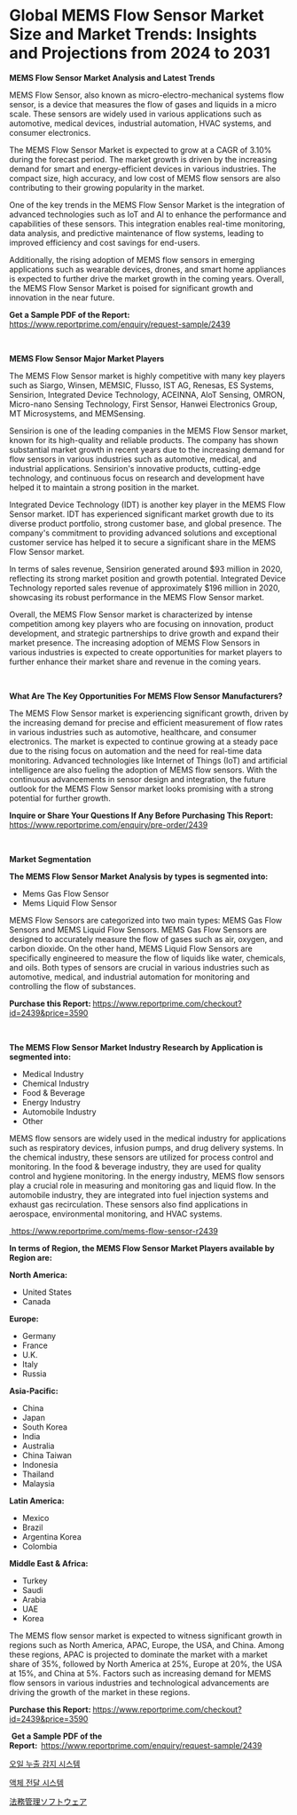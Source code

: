 <p><h1>Global MEMS Flow Sensor Market Size and Market Trends: Insights and Projections from 2024 to 2031</h1></p><p><strong>MEMS Flow Sensor Market Analysis and Latest Trends</strong></p>
<p><p>MEMS Flow Sensor, also known as micro-electro-mechanical systems flow sensor, is a device that measures the flow of gases and liquids in a micro scale. These sensors are widely used in various applications such as automotive, medical devices, industrial automation, HVAC systems, and consumer electronics.</p><p>The MEMS Flow Sensor Market is expected to grow at a CAGR of 3.10% during the forecast period. The market growth is driven by the increasing demand for smart and energy-efficient devices in various industries. The compact size, high accuracy, and low cost of MEMS flow sensors are also contributing to their growing popularity in the market.</p><p>One of the key trends in the MEMS Flow Sensor Market is the integration of advanced technologies such as IoT and AI to enhance the performance and capabilities of these sensors. This integration enables real-time monitoring, data analysis, and predictive maintenance of flow systems, leading to improved efficiency and cost savings for end-users.</p><p>Additionally, the rising adoption of MEMS flow sensors in emerging applications such as wearable devices, drones, and smart home appliances is expected to further drive the market growth in the coming years. Overall, the MEMS Flow Sensor Market is poised for significant growth and innovation in the near future.</p></p>
<p><strong>Get a Sample PDF of the Report:&nbsp;</strong> <a href="https://www.reportprime.com/enquiry/request-sample/2439">https://www.reportprime.com/enquiry/request-sample/2439</a></p>
<p>&nbsp;</p>
<p><strong>MEMS Flow Sensor Major Market Players</strong></p>
<p><p>The MEMS Flow Sensor market is highly competitive with many key players such as Siargo, Winsen, MEMSIC, Flusso, IST AG, Renesas, ES Systems, Sensirion, Integrated Device Technology, ACEINNA, AloT Sensing, OMRON, Micro-nano Sensing Technology, First Sensor, Hanwei Electronics Group, MT Microsystems, and MEMSensing.</p><p>Sensirion is one of the leading companies in the MEMS Flow Sensor market, known for its high-quality and reliable products. The company has shown substantial market growth in recent years due to the increasing demand for flow sensors in various industries such as automotive, medical, and industrial applications. Sensirion's innovative products, cutting-edge technology, and continuous focus on research and development have helped it to maintain a strong position in the market.</p><p>Integrated Device Technology (IDT) is another key player in the MEMS Flow Sensor market. IDT has experienced significant market growth due to its diverse product portfolio, strong customer base, and global presence. The company's commitment to providing advanced solutions and exceptional customer service has helped it to secure a significant share in the MEMS Flow Sensor market.</p><p>In terms of sales revenue, Sensirion generated around $93 million in 2020, reflecting its strong market position and growth potential. Integrated Device Technology reported sales revenue of approximately $196 million in 2020, showcasing its robust performance in the MEMS Flow Sensor market.</p><p>Overall, the MEMS Flow Sensor market is characterized by intense competition among key players who are focusing on innovation, product development, and strategic partnerships to drive growth and expand their market presence. The increasing adoption of MEMS Flow Sensors in various industries is expected to create opportunities for market players to further enhance their market share and revenue in the coming years.</p></p>
<p>&nbsp;</p>
<p><strong>What Are The Key Opportunities For MEMS Flow Sensor Manufacturers?</strong></p>
<p><p>The MEMS Flow Sensor market is experiencing significant growth, driven by the increasing demand for precise and efficient measurement of flow rates in various industries such as automotive, healthcare, and consumer electronics. The market is expected to continue growing at a steady pace due to the rising focus on automation and the need for real-time data monitoring. Advanced technologies like Internet of Things (IoT) and artificial intelligence are also fueling the adoption of MEMS flow sensors. With the continuous advancements in sensor design and integration, the future outlook for the MEMS Flow Sensor market looks promising with a strong potential for further growth.</p></p>
<p><strong>Inquire or Share Your Questions If Any Before Purchasing This Report:</strong> <a href="https://www.reportprime.com/enquiry/pre-order/2439">https://www.reportprime.com/enquiry/pre-order/2439</a></p>
<p>&nbsp;</p>
<p><strong>Market Segmentation</strong></p>
<p><strong>The MEMS Flow Sensor Market Analysis by types is segmented into:</strong></p>
<p><ul><li>Mems Gas Flow Sensor</li><li>Mems Liquid Flow Sensor</li></ul></p>
<p><p>MEMS Flow Sensors are categorized into two main types: MEMS Gas Flow Sensors and MEMS Liquid Flow Sensors. MEMS Gas Flow Sensors are designed to accurately measure the flow of gases such as air, oxygen, and carbon dioxide. On the other hand, MEMS Liquid Flow Sensors are specifically engineered to measure the flow of liquids like water, chemicals, and oils. Both types of sensors are crucial in various industries such as automotive, medical, and industrial automation for monitoring and controlling the flow of substances.</p></p>
<p><strong>Purchase this Report:&nbsp;</strong><a href="https://www.reportprime.com/checkout?id=2439&price=3590">https://www.reportprime.com/checkout?id=2439&price=3590</a></p>
<p>&nbsp;</p>
<p><strong>The MEMS Flow Sensor Market Industry Research by Application is segmented into:</strong></p>
<p><ul><li>Medical Industry</li><li>Chemical Industry</li><li>Food & Beverage</li><li>Energy Industry</li><li>Automobile Industry</li><li>Other</li></ul></p>
<p><p>MEMS flow sensors are widely used in the medical industry for applications such as respiratory devices, infusion pumps, and drug delivery systems. In the chemical industry, these sensors are utilized for process control and monitoring. In the food & beverage industry, they are used for quality control and hygiene monitoring. In the energy industry, MEMS flow sensors play a crucial role in measuring and monitoring gas and liquid flow. In the automobile industry, they are integrated into fuel injection systems and exhaust gas recirculation. These sensors also find applications in aerospace, environmental monitoring, and HVAC systems.</p></p>
<p><a href="https://www.reportprime.com/mems-flow-sensor-r2439">&nbsp;https://www.reportprime.com/mems-flow-sensor-r2439</a></p>
<p><strong>In terms of Region, the MEMS Flow Sensor Market Players available by Region are:</strong></p>
<p>
    <p> <strong> North America: </strong>
        <ul>
            <li>United States</li>
            <li>Canada</li>
        </ul>
        </p> 
    <p> <strong> Europe: </strong>
        <ul>
            <li>Germany</li>
            <li>France</li>
            <li>U.K.</li>
            <li>Italy</li>
            <li>Russia</li>
        </ul>
        </p> 
    <p> <strong> Asia-Pacific: </strong>
        <ul>
            <li>China</li>
            <li>Japan</li>
            <li>South Korea</li>
            <li>India</li>
            <li>Australia</li>
            <li>China Taiwan</li>
            <li>Indonesia</li>
            <li>Thailand</li>
            <li>Malaysia</li>
        </ul>
        </p> 
    <p> <strong> Latin America: </strong>
        <ul>
            <li>Mexico</li>
            <li>Brazil</li>
            <li>Argentina Korea</li>
            <li>Colombia</li>
        </ul>
        </p> 
    <p> <strong> Middle East & Africa: </strong>
        <ul>
            <li>Turkey</li>
            <li>Saudi</li>
            <li>Arabia</li>
            <li>UAE</li>
            <li>Korea</li>
        </ul>
    </p>
    </p>
<p><p>The MEMS flow sensor market is expected to witness significant growth in regions such as North America, APAC, Europe, the USA, and China. Among these regions, APAC is projected to dominate the market with a market share of 35%, followed by North America at 25%, Europe at 20%, the USA at 15%, and China at 5%. Factors such as increasing demand for MEMS flow sensors in various industries and technological advancements are driving the growth of the market in these regions.</p></p>
<p><strong>Purchase this Report: </strong><a href="https://www.reportprime.com/checkout?id=2439&price=3590">https://www.reportprime.com/checkout?id=2439&price=3590</a></p>
<p>&nbsp;<strong>Get a Sample PDF of the Report:&nbsp;&nbsp;</strong><a href="https://www.reportprime.com/enquiry/request-sample/2439">https://www.reportprime.com/enquiry/request-sample/2439</a></p>
<p><strong></strong></p>
<p><p><a href="https://medium.com/@sandubujor71/%EC%9C%A0%EC%B6%9C-%EA%B0%90%EC%A7%80-%EC%8B%9C%EC%8A%A4%ED%85%9C-%EC%8B%9C%EC%9E%A5-%EA%B7%9C%EB%AA%A8-cagr-%ED%8A%B8%EB%A0%8C%EB%93%9C-2024-2030-1b18efec5e4c">오일 누출 감지 시스템</a></p><p><a href="https://medium.com/@maksymilianbaran1901/%EC%95%A1%EC%B2%B4-%EC%A0%84%EB%8B%AC-%EC%8B%9C%EC%8A%A4%ED%85%9C-%EC%8B%9C%EC%9E%A5-%EB%B3%B4%EA%B3%A0%EC%84%9C%EB%8A%94-%EC%9D%B4-%EC%8B%9C%EC%9E%A5%EC%9D%98-%EC%B5%9C%EC%8B%A0-%ED%8A%B8%EB%A0%8C%EB%93%9C%EC%99%80-%EC%84%B1%EC%9E%A5-%EA%B8%B0%ED%9A%8C%EB%A5%BC-%EB%B0%9D%ED%98%80%EC%A4%8D%EB%8B%88%EB%8B%A4-6b7c6863283a">액체 전달 시스템</a></p><p><a href="https://medium.com/@raymanta28/%E6%B3%95%E5%8B%99%E7%AE%A1%E7%90%86%E3%82%BD%E3%83%95%E3%83%88%E3%82%A6%E3%82%A7%E3%82%A2%E5%B8%82%E5%A0%B4-%E7%AB%B6%E4%BA%89%E5%88%86%E6%9E%90-%E5%B8%82%E5%A0%B4%E5%8B%95%E5%90%91%E3%81%8A%E3%82%88%E3%81%B32031%E5%B9%B4%E3%81%BE%E3%81%A7%E3%81%AE%E4%BA%88%E6%B8%AC-38583c21e6de">法務管理ソフトウェア</a></p></p>